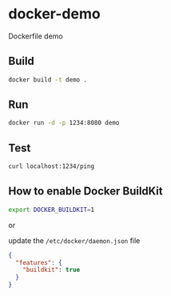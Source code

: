 # docker-demo

Dockerfile demo

## Build

```bash
docker build -t demo .
```

## Run

```bash
docker run -d -p 1234:8080 demo
```

## Test

```bash
curl localhost:1234/ping
```

## How to enable Docker BuildKit
  
```bash
export DOCKER_BUILDKIT=1
```

or 

update the `/etc/docker/daemon.json` file

```json
{
  "features": {
    "buildkit": true
  }
}
```

